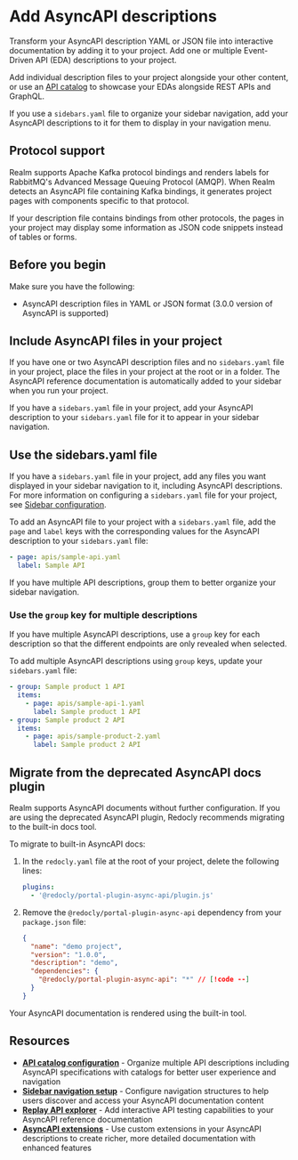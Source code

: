 # Add AsyncAPI descriptions

Transform your AsyncAPI description YAML or JSON file into interactive documentation by adding it to your project.
Add one or multiple Event-Driven API (EDA) descriptions to your project.

Add individual description files to your project alongside your other content, or use an [API catalog](../../config/catalog-classic.md) to showcase your EDAs alongside REST APIs and GraphQL.

If you use a `sidebars.yaml` file to organize your sidebar navigation, add your AsyncAPI descriptions to it for them to display in your navigation menu.

## Protocol support

Realm supports Apache Kafka protocol bindings and renders labels for RabbitMQ's Advanced Message Queuing Protocol (AMQP).
When Realm detects an AsyncAPI file containing Kafka bindings, it generates project pages with components specific to that protocol.

If your description file contains bindings from other protocols, the pages in your project may display some information as JSON code snippets instead of tables or forms.

## Before you begin

Make sure you have the following:

- AsyncAPI description files in YAML or JSON format (3.0.0 version of AsyncAPI is supported)

## Include AsyncAPI files in your project

If you have one or two AsyncAPI description files and no `sidebars.yaml` file in your project, place the files in your project at the root or in a folder.
The AsyncAPI reference documentation is automatically added to your sidebar when you run your project.

If you have a `sidebars.yaml` file in your project, add your AsyncAPI description to your `sidebars.yaml` file for it to appear in your sidebar navigation.

## Use the sidebars.yaml file

If you have a `sidebars.yaml` file in your project, add any files you want displayed in your sidebar navigation to it, including AsyncAPI descriptions.
For more information on configuring a `sidebars.yaml` file for your project, see [Sidebar configuration](../../navigation/sidebars.md).

To add an AsyncAPI file to your project with a `sidebars.yaml` file, add the `page` and `label` keys with the corresponding values for the AsyncAPI description to your `sidebars.yaml` file:

```yaml {% title="sidebars.yaml" %}
- page: apis/sample-api.yaml
  label: Sample API
```

If you have multiple API descriptions, group them to better organize your sidebar navigation.

### Use the `group` key for multiple descriptions

If you have multiple AsyncAPI descriptions, use a `group` key for each description so that the different endpoints are only revealed when selected.

To add multiple AsyncAPI descriptions using `group` keys, update your `sidebars.yaml` file:

```yaml {% title="sidebars.yaml" %}
- group: Sample product 1 API
  items:
    - page: apis/sample-api-1.yaml
      label: Sample product 1 API
- group: Sample product 2 API
  items:
    - page: apis/sample-product-2.yaml
      label: Sample product 2 API
```

## Migrate from the deprecated AsyncAPI docs plugin

Realm supports AsyncAPI documents without further configuration.
If you are using the deprecated AsyncAPI plugin, Redocly recommends migrating to the built-in docs tool.

To migrate to built-in AsyncAPI docs:

1. In the `redocly.yaml` file at the root of your project, delete the following lines:

    ```yaml {% title="redocly.yaml" %}
    plugins:
      - '@redocly/portal-plugin-async-api/plugin.js'
    ```
2. Remove the `@redocly/portal-plugin-async-api` dependency from your `package.json` file:

    ```json {% title="package.json" %}
    {
      "name": "demo project",
      "version": "1.0.0",
      "description": "demo",
      "dependencies": {
        "@redocly/portal-plugin-async-api": "*" // [!code --]
      }
    }
    ```

Your AsyncAPI documentation is rendered using the built-in tool.

## Resources

- **[API catalog configuration](../../config/catalog-classic.md)** - Organize multiple API descriptions including AsyncAPI specifications with catalogs for better user experience and navigation
- **[Sidebar navigation setup](../../navigation/sidebars.md)** - Configure navigation structures to help users discover and access your AsyncAPI documentation content
- **[Replay API explorer](./replay.md)** - Add interactive API testing capabilities to your AsyncAPI reference documentation
- **[AsyncAPI extensions](./asyncapi-extensions/index.md)** - Use custom extensions in your AsyncAPI descriptions to create richer, more detailed documentation with enhanced features
